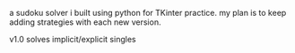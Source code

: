a sudoku solver i built using python for TKinter practice. my plan is to keep adding strategies with each new version.

v1.0 solves implicit/explicit singles
